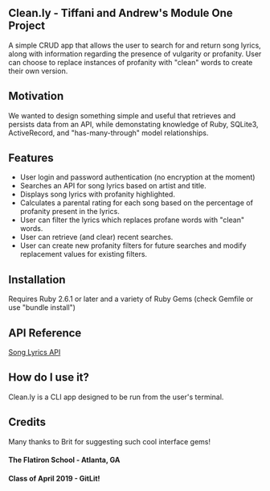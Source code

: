 ## Clean.ly - Tiffani and Andrew's Module One Project
A simple CRUD app that allows the user to search for and return song lyrics, along with information regarding the presence of vulgarity or profanity. User can choose to replace instances of profanity with "clean" words to create their own version.

## Motivation
We wanted to design something simple and useful that retrieves and persists data from an API, while demonstating knowledge of Ruby, SQLite3, ActiveRecord, and "has-many-through" model relationships.

## Features
* User login and password authentication (no encryption at the moment)
* Searches an API for song lyrics based on artist and title.
* Displays song lyrics with profanity highlighted.
* Calculates a parental rating for each song based on the percentage of profanity present in the lyrics.
* User can filter the lyrics which replaces profane words with "clean" words.
* User can retrieve (and clear) recent searches.
* User can create new profanity filters for future searches and modify replacement values for existing filters.

## Installation
Requires Ruby 2.6.1 or later and a variety of Ruby Gems (check Gemfile or use "bundle install")

## API Reference
[Song Lyrics API](https://lyricsovh.docs.apiary.io/#)

## How do I use it?
Clean.ly is a CLI app designed to be run from the user's terminal.

## Credits
Many thanks to Brit for suggesting such cool interface gems!

#### The Flatiron School - Atlanta, GA
#### Class of April 2019 - GitLit!
